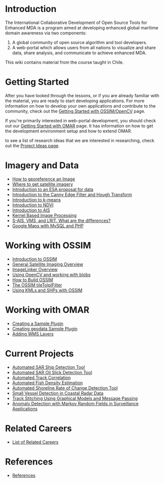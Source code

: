 

# Introduction #

The International Collaborative Development of Open Source Tools for Enhanced MDA is a program aimed at developing enhanced global maritime domain awareness via two components:
  1. A global community of open source algorithm and tool developers.
  1. A web-portal which allows users from all nations to visualize and share data, share analysis, and communicate to achieve enhanced MDA.

This wiki contains material from the course taught in Chile.

# Getting Started #
After you have looked through the lessons, or if you are already familiar with the material, you are ready to start developing applications. For more information on how to develop your own applications and contribute to the community, check out the [Getting Started with OSSIM/OpenCV](GettingStarted.md) page.

If you're primarily interested in web-portal development, you should check out our [Getting Started with OMAR](GettingStartedOMAR.md) page. It has information on how to get the development environment setup and how to extend OMAR.

to see a list of research ideas that we are interested in researching, check out the [Project Ideas page](ProjectIdeas.md).

# Imagery and Data #

  * [How to georeference an Image](LessonGeoRef.md)
  * [Where to get satellite imagery](LessonDataAccess.md)
  * [Introduction to an ESA proposal for data](LessonESA.md)
  * [Introduction to the Canny Edge Filter and Hough Transform](LessonCannyHough.md)
  * [Introduction to k-means](LessonKmeans.md)
  * [Introduction to NDVI](LessonNDVI.md)
  * [Introduction to AIS](LessonAIS.md)
  * [Kernel Based Image Processing](LessonKernelProcessing.md)
  * [S-AIS, VMS, and LRIT. What are the differences?](LessonSatAisVmsLrit.md)
  * [Google Maps with MySQL and PHP](LessonGoogleMaps.md)

# Working with OSSIM #

  * [Introduction to OSSIM](IntroductionToOSSIM.md)
  * [General Satellite Imaging Overview](LessonOverview.md)
  * [ImageLinker Overview](LessonImageLinker.md)
  * [Using OpenCV and working with blobs](LessonOpenCV.md)
  * [How to Build OSSIM](LessonBuildOSSIM.md)
  * [The OSSIM tileToIplFilter](LessonOSSIMfilter.md)
  * [Using KMLs and SHPs with OSSIM](LessonKMLshp.md)

# Working with OMAR #

  * [Creating a Sample Plugin](OMAR_CreateSamplePlugin.md)
  * [Creating geodata Sample Plugin](OMAR_Creating_geodata_sample_plugin.md)
  * [Adding WMS Layers](OMAR_ADD_WMS_LAYER.md)


# Current Projects #
  * [Automated SAR Ship Detection Tool](AutomatedSARShipDetection.md)
  * [Automated SAR Oil Slick Detection Tool](AutomatedSAROilDetection.md)
  * [Automated Track Correlation](AutomatedTrackCorrelation.md)
  * [Automated Fish Density Estimation](AutomatedFishDensityEstimation.md)
  * [Automated Shoreline Rate of Change Detection Tool](AutomatedShorelineRateofChangeDetection.md)
  * [Small Vessel Detection in Coastal Radar Data](SmallVesselDetectioninCoastalRadarData.md)
  * [Track Stitching Using Graphical Models and Message Passing](TrackStitchingUsingGraphicalModelsAndMessagePassing.md)
  * [Anomaly Detection with Markov Random Fields in Surveillance Applications](AnomalyDetectionwithMarkovRandomFieldsinSurveillanceApplications.md)

# Related Careers #

  * [List of Related Careers](JobsList.md)

# References #

  * [References](References.md)